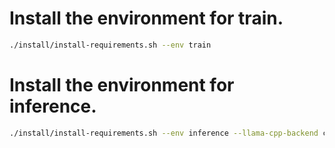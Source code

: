 # Install the environment for train.

```bash
./install/install-requirements.sh --env train
```

# Install the environment for inference.

```bash
./install/install-requirements.sh --env inference --llama-cpp-backend cuda
```
